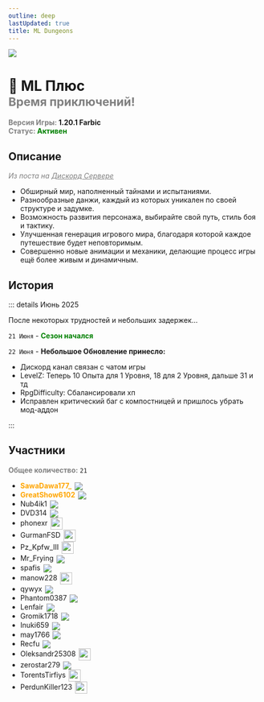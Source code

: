 ```yaml
---
outline: deep
lastUpdated: true
title: ML Dungeons
---
```

<!-- <iconify-icon icon="solar:archive-bold-duotone" style="margin-right:0.10rem;margin:center;color: #868dcc" ></iconify-icon> -->
![](/WIKI/ML-Dungeons/banner.png)


# 🏰 ML Плюс <br/> <span style="color: gray;"><sup> Время приключений! </sup></span>

**<span style="color: gray;">Версия Игры:</span> 1.20.1 Farbic**<br/>
**<span style="color: gray;">Статус:</span> <span style="color: green;">Активен</span>**
<!-- <br/><span style="color: gray;"><sub>21.06.2025 - 00.00.2025</sub></span><br/> -->

## Описание
*<span style="color: gray;">Из поста на <a href="http://dsc.gg/minelacs" style="color: gray;">Дискорд Сервере</a></span>*
- Обширный мир, наполненный тайнами и испытаниями.
- Разнообразные данжи, каждый из которых уникален по своей структуре и задумке.
- Возможность развития персонажа, выбирайте свой путь, стиль боя и тактику.
- Улучшенная генерация игрового мира, благодаря которой каждое путешествие будет неповторимым.
- Совершенно новые анимации и механики, делающие процесс игры ещё более живым и динамичным.


<!-- ## Документации / Ресурсы

<Links :items="[
    {
        name: 'Веб Карта',
        link: 'http://minelacs.online:12345/',
        icon: 'solar:map-bold-duotone', 
        color: '#868dcc' 
    }
    ]"
/> -->

## История

::: details Июнь 2025

После некоторых трудностей и небольших задержек...

`21 Июня` - **<span style="color: green;">Сезон начался</span>**

`22 Июня` - **Небольшое Обновление принесло:**
- Дискорд канал связан с чатом игры <br/>
- LevelZ: Теперь 10 Опыта для 1 Уровня, 18 для 2 Уровня, дальше 31 и тд<br/>
- RpgDifficulty: Сбалансировали хп <br/>
- Исправлен критический баг с компостницей и пришлось убрать мод-аддон<br/>

:::

## Участники 
**<span style="color: gray;">Общее количество:</span>** `21` <br/>
<!-- <span style="color: gray;"> (`20` + `1` [<iconify-icon icon="solar:user-block-bold-duotone"  style="margin:center;color: #FF0000"></iconify-icon>](#banned))</span><br/>** -->


- **<span style="color: orange;">SawaDawa177_</span>** <img src="https://api.mineatar.io/face/0c81442c240b4087851ff50f3d8fd589?scale=3" style="display: inline; margin: 0 2px; vertical-align: middle;" />
- **<span style="color: orange;">GreatShow6102</span>** <img src="https://api.mineatar.io/face/ceb1b631-d2ff-4166-8458-e4c8498e1248?scale=3" style="display: inline; margin: 0 2px; vertical-align: middle;" />
- Nub4ik1  <img src="https://api.mineatar.io/face/d2b496f0-c2b0-4849-8dee-a6bda731a7eb?scale=3" style="display: inline; margin: 0 2px; vertical-align: middle;" />
- DVD314 <img src="https://api.mineatar.io/face/9806b0b5-baa2-48c6-b70e-64af239a78eb?scale=3" style="display: inline; margin: 0 2px; vertical-align: middle;" /> 
- phonexr <img src="/minecraft/playerHeads/steveHead.png" style="display: inline; margin: 0 2px; vertical-align: middle;" width="24" height="24"/>
- GurmanFSD <img src="/minecraft/playerHeads/steveHead.png" style="display: inline; margin: 0 2px; vertical-align: middle;" width="24" height="24"/>
- Pz_Kpfw_III <img src="/minecraft/playerHeads/steveHead.png" style="display: inline; margin: 0 2px; vertical-align: middle;" width="24" height="24"/>
- Mr_Frying <img src="https://api.mineatar.io/face/8a587fdf-a714-42db-b460-cac37bfaaaeb?scale=3" style="display: inline; margin: 0 2px; vertical-align: middle;" />
- spafis <img src="https://api.mineatar.io/face/24c076a7-aecc-4934-9d95-19ccc5860bc2?scale=3" style="display: inline; margin: 0 2px; vertical-align: middle;" />
- manow228 <img src="/minecraft/playerHeads/steveHead.png" style="display: inline; margin: 0 2px; vertical-align: middle;" width="24" height="24"/>
- qywyx <img src="https://api.mineatar.io/face/45e529c8-4a8e-44eb-b02c-5b99e41a9d1c?scale=3" style="display: inline; margin: 0 2px; vertical-align: middle;" />
- Phantom0387 <img src="https://api.mineatar.io/face/a0c9981e-5a1d-41ce-a449-ed5c016778af?scale=3" style="display: inline; margin: 0 2px; vertical-align: middle;" />
- Lenfair <img src="https://api.mineatar.io/face/d36339eb-2d45-4c50-a1d9-06be69c1321e?scale=3" style="display: inline; margin: 0 2px; vertical-align: middle;" />
- Gromik1718 <img src="https://api.mineatar.io/face/c701ac96-7be8-4585-bb82-75a96a87fc2f?scale=3" style="display: inline; margin: 0 2px; vertical-align: middle;" />
- Inuki659 <img src="https://api.mineatar.io/face/cbc9c20c-48fc-484d-ac58-b068865c936f?scale=3" style="display: inline; margin: 0 2px; vertical-align: middle;" />
- may1766 <img src="https://api.mineatar.io/face/8d88b0f3-2c0b-43d8-aa60-1a963f816949?scale=3" style="display: inline; margin: 0 2px; vertical-align: middle;" />
- Recfu <img src="https://api.mineatar.io/face/9d509b51-c804-4081-aaa0-41ef3ba72238?scale=3" style="display: inline; margin: 0 2px; vertical-align: middle;" />
- Oleksandr25308 <img src="/minecraft/playerHeads/steveHead.png" style="display: inline; margin: 0 2px; vertical-align: middle;" width="24" height="24"/>
- zerostar279 <img src="https://api.mineatar.io/face/cfc33bd0-b49d-4b65-99d8-92ee7090a011?scale=3" style="display: inline; margin: 0 2px; vertical-align: middle;" />
- TorentsTirfiys <img src="/minecraft/playerHeads/steveHead.png" style="display: inline; margin: 0 2px; vertical-align: middle;" width="24" height="24"/>
- PerdunKiller123 <img src="/minecraft/playerHeads/steveHead.png" style="display: inline; margin: 0 2px; vertical-align: middle;" width="24" height="24"/>
